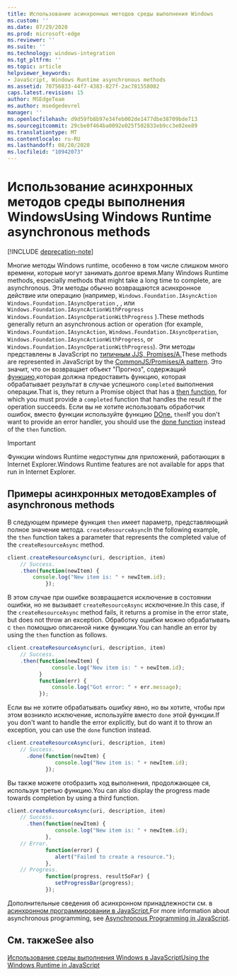 ```yaml
---
title: Использование асинхронных методов среды выполнения Windows
ms.custom: ''
ms.date: 07/29/2020
ms.prod: microsoft-edge
ms.reviewer: ''
ms.suite: ''
ms.technology: windows-integration
ms.tgt_pltfrm: ''
ms.topic: article
helpviewer_keywords:
- JavaScript, Windows Runtime asynchronous methods
ms.assetid: 70756833-44f7-4383-827f-2ac781558082
caps.latest.revision: 15
author: MSEdgeTeam
ms.author: msedgedevrel
manager: ''
ms.openlocfilehash: d9d59fb8b97e34feb002de1477dbe38709bde713
ms.sourcegitcommit: 29cbe0f464ba0092e025f502833eb9cc3e02ee89
ms.translationtype: MT
ms.contentlocale: ru-RU
ms.lasthandoff: 08/20/2020
ms.locfileid: "10942073"
---
```

# <span data-ttu-id="31fa5-102">Использование асинхронных методов среды выполнения Windows</span><span class="sxs-lookup"><span data-stu-id="31fa5-102">Using Windows Runtime asynchronous methods</span></span>  

[!INCLUDE [deprecation-note](../includes/legacy-edge-note.md)]  

<span data-ttu-id="31fa5-103">Многие методы Windows runtime, особенно в том числе слишком много времени, которые могут занимать долгое время.</span><span class="sxs-lookup"><span data-stu-id="31fa5-103">Many Windows Runtime methods, especially methods that might take a long time to complete, are asynchronous.</span></span>  <span data-ttu-id="31fa5-104">Эти методы обычно возвращаются асинхронное действие или операцию \(например, `Windows.Foundation.IAsyncAction` `Windows.Foundation.IAsyncOperation` , , или `Windows.Foundation.IAsyncActionWithProgress` `Windows.Foundation.IAsyncOperationWithProgress` \).</span><span class="sxs-lookup"><span data-stu-id="31fa5-104">These methods generally return an asynchronous action or operation \(for example, `Windows.Foundation.IAsyncAction`, `Windows.Foundation.IAsyncOperation`, `Windows.Foundation.IAsyncActionWithProgress`, or `Windows.Foundation.IAsyncOperationWithProgress`\).</span></span>  <span data-ttu-id="31fa5-105">Эти методы представлены в JavaScript по [типичным JJS, Promises/A.][CommonjsWikiPromises]</span><span class="sxs-lookup"><span data-stu-id="31fa5-105">These methods are represented in JavaScript by the [CommonJS/Promises/A pattern][CommonjsWikiPromises].</span></span>  <span data-ttu-id="31fa5-106">Это значит, что он возвращает объект "Прогноз", содержащий [функцию,][PreviousVersionsWindowsAppsBr229728]которая должна предоставить функцию, которая обрабатывает результат в случае успешного `completed` выполнения операции.</span><span class="sxs-lookup"><span data-stu-id="31fa5-106">That is, they return a Promise object that has a [then function][PreviousVersionsWindowsAppsBr229728], for which you must provide a `completed` function that handles the result if the operation succeeds.</span></span>  <span data-ttu-id="31fa5-107">Если вы не хотите использовать обработчик ошибок, вместо функции используйте функцию [DOne.][PreviousVersionsWindowsAppsHr701079] `then`</span><span class="sxs-lookup"><span data-stu-id="31fa5-107">If you don't want to provide an error handler, you should use the [done function][PreviousVersionsWindowsAppsHr701079] instead of the `then` function.</span></span>  

> [!IMPORTANT]
> <span data-ttu-id="31fa5-108">Функции windows Runtime недоступны для приложений, работающих в Internet Explorer.</span><span class="sxs-lookup"><span data-stu-id="31fa5-108">Windows Runtime features are not available for apps that run in Internet Explorer.</span></span>  

## <span data-ttu-id="31fa5-109">Примеры асинхронных методов</span><span class="sxs-lookup"><span data-stu-id="31fa5-109">Examples of asynchronous methods</span></span>  

<span data-ttu-id="31fa5-110">В следующем примере функция `then` имеет параметр, представляющий полное значение метода. `createResourceAsync`</span><span class="sxs-lookup"><span data-stu-id="31fa5-110">In the following example, the `then` function takes a parameter that represents the completed value of the `createResourceAsync` method.</span></span>  

```javascript
client.createResourceAsync(uri, description, item)
    // Success.
    .then(function(newItem) {
        console.log("New item is: " + newItem.id);
            });
```  

<span data-ttu-id="31fa5-111">В этом случае при ошибке возвращается исключение в состоянии ошибки, но не вызывает `createResourceAsync` исключение.</span><span class="sxs-lookup"><span data-stu-id="31fa5-111">In this case, if the `createResourceAsync` method fails, it returns a promise in the error state, but does not throw an exception.</span></span>  <span data-ttu-id="31fa5-112">Обработку ошибки можно обрабатывать с `then` помощью описанной ниже функции.</span><span class="sxs-lookup"><span data-stu-id="31fa5-112">You can handle an error by using the `then` function as follows.</span></span>  

```javascript
client.createResourceAsync(uri, description, item)
    // Success.
    .then(function(newItem) {
              console.log("New item is: " + newItem.id);
          }
          function(err) {
              console.log("Got error: " + err.message);
          });
```  

<span data-ttu-id="31fa5-113">Если вы не хотите обрабатывать ошибку явно, но вы хотите, чтобы при этом возникло исключение, используйте вместо `done` этой функции.</span><span class="sxs-lookup"><span data-stu-id="31fa5-113">If you don't want to handle the error explicitly, but do want it to throw an exception, you can use the `done` function instead.</span></span>  

```javascript
client.createResourceAsync(uri, description, item)
    // Success.
      .done(function(newItem) {
               console.log("New item is: " + newItem.id);
            });
```  

<span data-ttu-id="31fa5-114">Вы также можете отобразить ход выполнения, продолжающее ся, используя третью функцию.</span><span class="sxs-lookup"><span data-stu-id="31fa5-114">You can also display the progress made towards completion by using a third function.</span></span>  

```javascript
client.createResourceAsync(uri, description, item)
    // Success.
      .then(function(newItem) {
               console.log("New item is: " + newItem.id);
            },
    // Error.
            function(error) {
               alert("Failed to create a resource.");
            },
    // Progress.
            function(progress, resultSoFar) {
               setProgressBar(progress);
            });
```  

<span data-ttu-id="31fa5-115">Дополнительные сведения об асинхронном принадлежности см. в [асинхронном программировании в JavaScript.][PreviousVersionsWindowsAppsHh700330]</span><span class="sxs-lookup"><span data-stu-id="31fa5-115">For more information about asynchronous programming, see [Asynchronous Programming in JavaScript][PreviousVersionsWindowsAppsHh700330].</span></span>  

## <span data-ttu-id="31fa5-116">См. также</span><span class="sxs-lookup"><span data-stu-id="31fa5-116">See also</span></span>  

[<span data-ttu-id="31fa5-117">Использование среды выполнения Windows в JavaScript</span><span class="sxs-lookup"><span data-stu-id="31fa5-117">Using the Windows Runtime in JavaScript</span></span>][WindowsRuntimeJavascript]  

<!-- links -->  

[WindowsRuntimeJavascript]: ./using-the-windows-runtime-in-javascript.md "Использование Windows Runtime в JavaScript | Документы Майкрософт"  

[PreviousVersionsWindowsAppsBr229728]: /previous-versions/windows/apps/br229728(v=win.10) "Promise.затем метод | Документы Майкрософт"  
[PreviousVersionsWindowsAppsHh700330]: /previous-versions/windows/apps/hh700330(v=win.10) "Асинхронный программный код в JavaScript (HTML) | Документы Майкрософт"
[PreviousVersionsWindowsAppsHr701079]: /previous-versions/windows/apps/hh701079(v=win.10) "Promise.done : | Документы Майкрософт"  

[CommonjsWikiPromises]: http://wiki.commonjs.org/wiki/Promises "Промежуточные | CommonJS Spec Wiki"  
